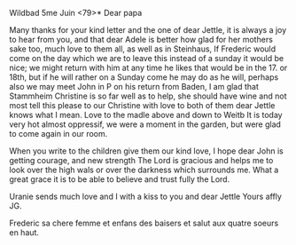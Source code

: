  Wildbad 5me Juin <79>*
Dear papa

Many thanks for your kind letter and the one of dear Jettle, it is always a joy to hear from you, and that dear Adele is better how glad for her mothers sake too, much love to them all, as well as in Steinhaus, If Frederic would come on the day which we are to leave this instead of a sunday it would be nice; we might return with him at any time he likes that would be in the 17. or 18th, but if he will rather on a Sunday come he may do as he will, perhaps also we may meet John in P on his return from Baden, I am glad that Stammheim Christine is so far well as to help, she should have wine and not most tell this please to our Christine with love to both of them dear Jettle knows what I mean. Love to the madle above and down to Weitb It is today very hot almost oppressif, we were a moment in the garden, but were glad to come again in our room.

When you write to the children give them our kind love, I hope dear John is getting courage, and new strength The Lord is gracious and helps me to look over the high wals or over the darkness which surrounds me. What a great grace it is to be able to believe and trust fully the Lord.

Uranie sends much love and I with a kiss to you and dear Jettle  Yours affly
 JG.

Frederic sa chere femme et enfans des baisers et salut aux quatre soeurs en haut.
